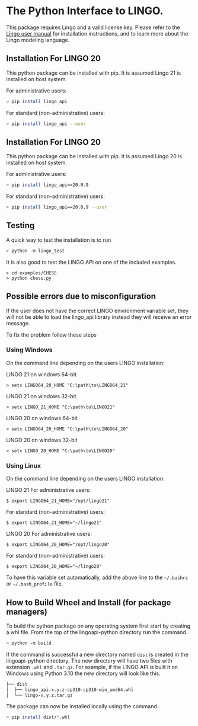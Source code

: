 # The Python Interface to LINGO.

This package requires Lingo and a valid license key. Please refer to the [Lingo user manual](https://lindo.com/downloads/PDF/LINGO.pdf) for installation instructions, and to learn more about the Lingo modeling language.

## Installation For LINGO 20

This python package can be installed with pip. It is assumed Lingo 21 is installed on host system.

For administrative users: 

```bash
> pip install lingo_api
```

For standard (non-administrative) users:

```bash
> pip install lingo_api --user
```

## Installation For LINGO 20

This python package can be installed with pip. It is assumed Lingo 20 is installed on host system.

For administrative users: 

```bash
> pip install lingo_api==20.0.9
```

For standard (non-administrative) users:

```bash
> pip install lingo_api==20.0.9 --user
```



## Testing

A quick way to test the installation is to run
```bash
> python -m lingo_test
```

It is also good to test the LINGO API on one of the included examples.
```
> cd examples/CHESS
> python chess.py
```

## Possible errors due to misconfiguration

If the user does not have the correct LINGO environment variable set, they will not be able to load
the lingo_api library instead they will receive an error message. 

To fix the problem follow these steps

### Using Windows
On the command line depending on the users LINGO installation:

LINGO 21 on windows 64-bit  
```dos
> setx LINGO64_20_HOME "C:\path\to\LINGO64_21" 
```
LINGO 21 on windows 32-bit 
```dos
> setx LINGO_21_HOME "C:\path\to\LINGO21" 
```


LINGO 20 on windows 64-bit  
```dos
> setx LINGO64_20_HOME "C:\path\to\LINGO64_20" 
```
LINGO 20 on windows 32-bit 
```dos
> setx LINGO_20_HOME "C:\path\to\LINGO20" 
```


### Using Linux
On the command line depending on the users LINGO installation:

LINGO 21
For administrative users:
```    
$ export LINGO64_21_HOME="/opt/lingo21"	
```    
For standard (non-administrative) users:
```    
$ export LINGO64_21_HOME="~/lingo21"	
```   

LINGO 20
For administrative users:
```    
$ export LINGO64_20_HOME="/opt/lingo20"	
```    
For standard (non-administrative) users:
```    
$ export LINGO64_20_HOME="~/lingo20"	
```   



To have this variable set automatically, add the above line to the `~/.bashrc` or `~/.bash_profile` file.


## How to Build Wheel and Install (for package managers)

To build the python package on any operating system first start by creating a whl file. From the top of the lingoapi-python directory run the command.

```bash
> python -m build
```

If the command is successful a new directory named `dist` is created in the lingoapi-python directory. The new directory will have two files with extension `.whl` and `.tar.gz`. For example, if the LINGO API is built it on Windows using Python 3.10 the new directory will look like this.

```bash
├── dist
│  ├── lingo_api-x.y.z-cp310-cp310-win_amd64.whl
│  └── lingo-x.y.z.tar.gz
```

The package can now be installed locally using the command.
```bash
> pip install dist/*.whl
```